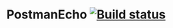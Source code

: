 # PostmanEcho [![Build status](https://ci.appveyor.com/api/projects/status/m9kk31ldsb0a9vgy/branch/main?svg=true)](https://ci.appveyor.com/project/elenabulavina90/postmanecho-qen5p/branch/main)
